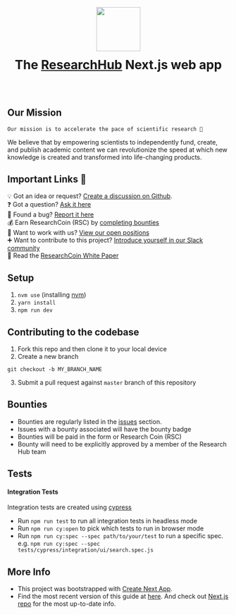 
<p align="center">    
    <img src="https://avatars.githubusercontent.com/u/58747826?s=200&v=4" height="100">
    <h1 align="center" style="margin-top:0 !important">The <a aria-label="RH logo" href="https://researchhub.com">ResearchHub</a> Next.js web app</h1>
</p>


<p align="center">
  <a aria-label="Join the community" href="https://researchhub-community.slack.com">
    <img alt="" src="https://badgen.net/badge/Join%20the%20community/Slack/yellow?icon=slack">
  </a>
</p>
<p align="center">&nbsp;</p>


## Our Mission
```
Our mission is to accelerate the pace of scientific research 🚀 
```
We believe that by empowering scientists to independently fund, create, and publish academic content we can revolutionize the speed at which new knowledge is created and transformed into life-changing products.

## Important Links  👀
💡 Got an idea or request? [Create a discussion on Github](https://github.com/ResearchHub/researchhub-web-internal/discussions/categories/ideas-and-requests).  
❓ Got a question? [Ask it here](https://github.com/ResearchHub/researchhub-web-internal/discussions/categories/q-a)  
🐛 Found a bug? [Report it here](https://github.com/ResearchHub/researchhub-web-internal/discussions/categories/bugs)  
💰 Earn ResearchCoin (RSC) by [completing bounties](https://github.com/ResearchHub/researchhub-web-internal/issues)  
🙌 Want to work with us? [View our open positions](https://www.notion.so/researchhub/Working-at-ResearchHub-6e0089f0e234407389eb889d342e5049)  
➕ Want to contribute to this project? [Introduce yourself in our Slack community](https://researchhub-community.slack.com)  
📰 Read the [ResearchCoin White Paper](https://www.researchhub.com/paper/819400/the-researchcoin-whitepaper)

## Setup

1. `nvm use` (installing [nvm](https://github.com/nvm-sh/nvm#installing-and-updating))
2. `yarn install`
3. `npm run dev`

## Contributing to the codebase

1. Fork this repo and then clone it to your local device
2. Create a new branch
```
git checkout -b MY_BRANCH_NAME
```
3. Submit a pull request against `master` branch of this repository

## Bounties
- Bounties are regularly listed in the <a href="issues">issues</a> section.
- Issues with a bounty associated will have the bounty badge
- Bounties will be paid in the form or Research Coin (RSC)
- Bounty will need to be explicitly approved by a member of the Research Hub team


## Tests

#### Integration Tests

Integration tests are created using [cypress](https://www.cypress.io/)

- Run `npm run test` to run all integration tests in headless mode
- Run `npm run cy:open` to pick which tests to run in browser mode
- Run `npm run cy:spec --spec path/to/your/test` to run a specific spec.  
  e.g. `npm run cy:spec --spec tests/cypress/integration/ui/search.spec.js`

## More Info

- This project was bootstrapped with [Create Next App](https://github.com/segmentio/create-next-app).
- Find the most recent version of this guide at [here](https://github.com/segmentio/create-next-app/blob/master/lib/templates/default/README.md). And check out [Next.js repo](https://github.com/zeit/next.js) for the most up-to-date info.
